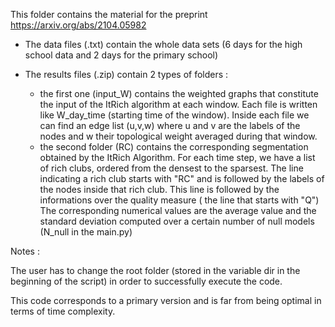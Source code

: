 This folder contains the material for the preprint https://arxiv.org/abs/2104.05982
- The data files (.txt) contain the whole data sets (6 days for the high school data and 2 days for the primary school) 

- The results files (.zip) contain 2 types of folders : 
	* the first one (input_W) contains the weighted graphs that constitute the input of the ItRich algorithm at each window. Each file is written like W_day_time (starting time of the window). Inside each file we can find an edge list (u,v,w) where u and v are the labels of the nodes and w their topological weight averaged during that window.  
	* the second folder (RC) contains the corresponding segmentation obtained by the ItRich Algorithm. For each time step, we have a list of rich clubs, ordered from the densest to the sparsest. The line indicating a rich club starts with "RC" and is followed by the labels of the nodes inside that rich club. This line is followed by the informations over the quality measure ( the line that starts with "Q") The corresponding numerical values are the average value and the standard deviation computed over a certain number of null models (N_null in the main.py) 

Notes :

The user has to change the root folder (stored in the variable dir in the beginning of the script) in order to successfully execute the code. 

This code corresponds to a primary version and is far from being optimal in terms of time complexity.  